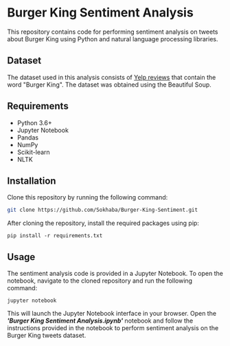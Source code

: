 # Burger King Sentiment Analysis
This repository contains code for performing sentiment analysis on tweets about Burger King using Python and natural language processing libraries.

## Dataset
The dataset used in this analysis consists of [Yelp reviews](https://www.yelp.com/) that contain the word "Burger King". The dataset was obtained using the Beautiful Soup.
## Requirements
- Python 3.6+
- Jupyter Notebook
- Pandas
- NumPy
- Scikit-learn
- NLTK
## Installation
Clone this repository by running the following command:

```bash
git clone https://github.com/Sokhaba/Burger-King-Sentiment.git
```
After cloning the repository, install the required packages using pip:

```
pip install -r requirements.txt
```
## Usage
The sentiment analysis code is provided in a Jupyter Notebook. To open the notebook, navigate to the cloned repository and run the following command:

```
jupyter notebook
```
This will launch the Jupyter Notebook interface in your browser. Open the ___'Burger King Sentiment Analysis.ipynb'___ notebook and follow the instructions provided in the notebook to perform sentiment analysis on the Burger King tweets dataset.
